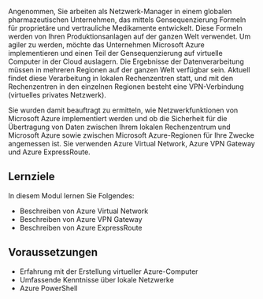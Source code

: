 Angenommen, Sie arbeiten als Netzwerk-Manager in einem globalen pharmazeutischen Unternehmen, das mittels Gensequenzierung Formeln für proprietäre und vertrauliche Medikamente entwickelt. Diese Formeln werden von Ihren Produktionsanlagen auf der ganzen Welt verwendet. Um agiler zu werden, möchte das Unternehmen Microsoft Azure implementieren und einen Teil der Gensequenzierung auf virtuelle Computer in der Cloud auslagern. Die Ergebnisse der Datenverarbeitung müssen in mehreren Regionen auf der ganzen Welt verfügbar sein. Aktuell findet diese Verarbeitung in lokalen Rechenzentren statt, und mit den Rechenzentren in den einzelnen Regionen besteht eine VPN-Verbindung (virtuelles privates Netzwerk).

Sie wurden damit beauftragt zu ermitteln, wie Netzwerkfunktionen von Microsoft Azure implementiert werden und ob die Sicherheit für die Übertragung von Daten zwischen Ihrem lokalen Rechenzentrum und Microsoft Azure sowie zwischen Microsoft Azure-Regionen für Ihre Zwecke angemessen ist. Sie verwenden Azure Virtual Network, Azure VPN Gateway und Azure ExpressRoute.

## <a name="learning-objectives"></a>Lernziele

In diesem Modul lernen Sie Folgendes:

- Beschreiben von Azure Virtual Network
- Beschreiben von Azure VPN Gateway
- Beschreiben von Azure ExpressRoute

## <a name="prerequisites"></a>Voraussetzungen

- Erfahrung mit der Erstellung virtueller Azure-Computer
- Umfassende Kenntnisse über lokale Netzwerke
- Azure PowerShell
